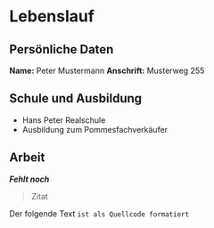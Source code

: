 # Lebenslauf

## Persönliche Daten
**Name:** Peter Mustermann
**Anschrift:** Musterweg 255

## Schule und Ausbildung
* Hans Peter Realschule
* Ausbildung zum Pommesfachverkäufer

## Arbeit
***Fehlt noch***

> Zitat

Der folgende Text `ist als Quellcode formatiert`

 
